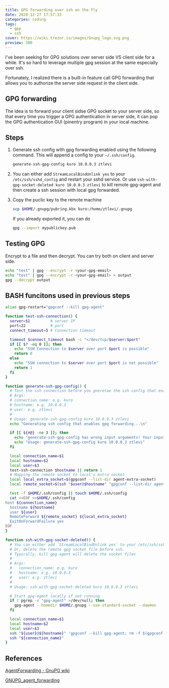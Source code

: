 ```yaml
---
title: GPG forwarding over ssh on the fly
date: 2020-12-27 17:57:33
categories: coding
tags:
  - gpp
  - ssh
cover: https://wiki.trezor.io/images/Gnupg_logo.svg.png
preview: 300
---
```


I've been seeking for GPG solutions over server side VS client side for a while. It's so hard to
leverage multiple gpg session at the same especially over ssh.

Fortunately, I realized there is a built-in feature call GPG forwarding that allows you to authorize
the server side request in the client side.

## GPG forwarding

The idea is to forward your client sidse GPG socket to your server side, so that every time you
trigger a GPG authentication in server side, it can pop the GPG authentication GUI (pinentry
program) in your local machine.

<!--more-->

## Steps

1. Generate ssh config with gpg forwarding enabled using the following command. This will append a
   config to your `~/.ssh/config`.

   ```sh
   generate-ssh-gpg-config kuro 10.0.0.3 ztlevi
   ```

2. You can either add `StreamLocalBindUnlink yes` to your `/etc/ssh/sshd_config` and restart your
   sshd service. Or use `ssh-with-gpg-socket-deleted kuro 10.0.0.3 ztlevi` to kill remote gpg-agent
   and then create a ssh session with local gpg forwarded.
3. Copy the puclic key to the remote machine

   ```sh
   scp $HOME/.gnupg/pubring.kbx kuro:/home/ztlevi/.gnupg
   ```

   If you already exported it, you can do

   ```sh
   gpg --import mypublickey.pub
   ```

## Testing GPG

Encrypt to a file and then decrypt. You can try both on client and server side.

```sh
echo "test" | gpg --encrypt -r <your-gpg-email>
echo "test" | gpg --encrypt -r <your-gpg-email> > output
gpg --decrypt output
```

## BASH funcitons used in previous steps

```bash
alias gpg-restart="gpgconf --kill gpg-agent"

function test-ssh-connection() {
  server=$1         # server IP
  port=22           # port
  connect_timeout=5 # Connection timeout

  timeout $connect_timeout bash -c "</dev/tcp/$server/$port"
  if [[ $? -eq 0 ]]; then
    echo "SSH Connection to $server over port $port is possible"
    return 0
  else
    echo "SSH connection to $server over port $port is not possible"
    return 1
  fi
}

function generate-ssh-gpg-config() {
  # Test the ssh connection before you gneretae the ssh config that enables gpg forwarding
  # Args:
  # connection_name: e.g. kuro
  # hostname: e.g. 10.0.0.3
  # user: e.g. ztlevi
  #
  # Usage: generate-ssh-gpg-config kuro 10.0.0.3 ztlevi
  echo "Generating ssh config that enables gpg forwarding...\n"

  if [[ ${#@} -ne 3 ]]; then
    echo "generate-ssh-gpg-config has wrong input arguments! Your inputs: \`${@}\`"
    echo "Usage: generate-ssh-gpg-config kuro 10.0.0.3 ztlevi"
  fi

  local connection_name=$1
  local hostname=$2
  local user=$3
  test-ssh-connection $hostname || return 1
  # Mapping the remote socket to local's extra socket
  local local_extra_socket=$(gpgconf --list-dir agent-extra-socket)
  local remote_socket=$(ssh "$user@$hostname" "gpgconf --list-dir agent-socket")

  test -f $HOME/.ssh/config || touch $HOME/.ssh/config
  cat <<EOF >>$HOME/.ssh/config
host ${connection_name}
  hostname ${hostname}
  user ${user}
  RemoteForward ${remote_socket} ${local_extra_socket}
  ExitOnForwardFailure yes
EOF
}

function ssh-with-gpg-socket-deleted() {
  # You can either add `StreamLocalBindUnlink yes` to your /etc/ssh/sshd_config
  # Or, delete the remote gpg socket file before ssh.
  # Typically, kill gpg-agent will delete the socket files
  #
  # Args:
  #   connection_name: e.g. kuro
  #   hostname: e.g. 10.0.0.3
  #   user: e.g. ztlevi
  #
  # Usage: ssh-with-gpg-socket-deleted kuro 10.0.0.3 ztlevi

  # Start gpg-agent locally if not running
  if ! pgrep -x "gpg-agent" >/dev/null; then
    gpg-agent --homedir $HOME/.gnupg --use-standard-socket --daemon
  fi

  local connection_name=$1
  local hostname=$2
  local user=$3
  ssh "${user}@${hostname}" 'gpgconf --kill gpg-agent; rm -f $(gpgconf --list-dir agent-socket)'
  ssh "${connection_name}"
}
```

## References

[AgentForwarding - GnuPG wiki](https://wiki.gnupg.org/AgentForwarding)

[GNUPG_agent_forwarding](https://gist.github.com/TimJDFletcher/85fafd023c81aabfad57454111c1564d)
